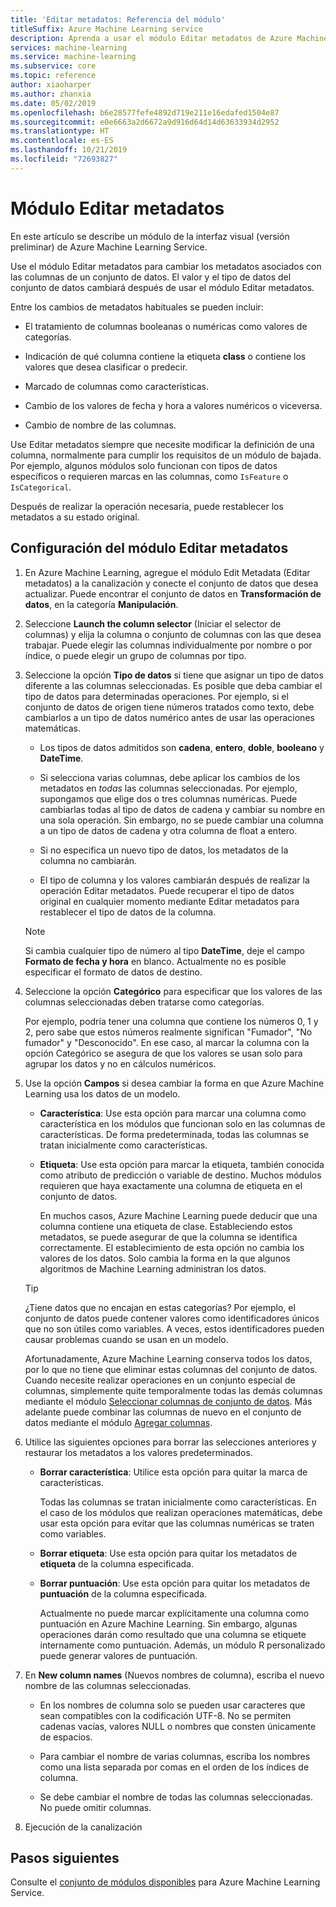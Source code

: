 ```yaml
---
title: 'Editar metadatos: Referencia del módulo'
titleSuffix: Azure Machine Learning service
description: Aprenda a usar el módulo Editar metadatos de Azure Machine Learning Service para cambiar los metadatos que están asociados con las columnas de un conjunto de datos.
services: machine-learning
ms.service: machine-learning
ms.subservice: core
ms.topic: reference
author: xiaoharper
ms.author: zhanxia
ms.date: 05/02/2019
ms.openlocfilehash: b6e28577fefe4892d719e211e16edafed1504e87
ms.sourcegitcommit: e0e6663a2d6672a9d916d64d14d63633934d2952
ms.translationtype: HT
ms.contentlocale: es-ES
ms.lasthandoff: 10/21/2019
ms.locfileid: "72693827"
---
```

# <a name="edit-metadata-module"></a>Módulo Editar metadatos

En este artículo se describe un módulo de la interfaz visual (versión preliminar) de Azure Machine Learning Service.

Use el módulo Editar metadatos para cambiar los metadatos asociados con las columnas de un conjunto de datos. El valor y el tipo de datos del conjunto de datos cambiará después de usar el módulo Editar metadatos.

Entre los cambios de metadatos habituales se pueden incluir:
  
+ El tratamiento de columnas booleanas o numéricas como valores de categorías.
  
+ Indicación de qué columna contiene la etiqueta **class** o contiene los valores que desea clasificar o predecir.
  
+ Marcado de columnas como características.
  
+ Cambio de los valores de fecha y hora a valores numéricos o viceversa.
  
+ Cambio de nombre de las columnas.
  
 Use Editar metadatos siempre que necesite modificar la definición de una columna, normalmente para cumplir los requisitos de un módulo de bajada. Por ejemplo, algunos módulos solo funcionan con tipos de datos específicos o requieren marcas en las columnas, como `IsFeature` o `IsCategorical`.  
  
 Después de realizar la operación necesaria, puede restablecer los metadatos a su estado original.
  
## <a name="configure-edit-metadata"></a>Configuración del módulo Editar metadatos
  
1. En Azure Machine Learning, agregue el módulo Edit Metadata (Editar metadatos) a la canalización y conecte el conjunto de datos que desea actualizar. Puede encontrar el conjunto de datos en **Transformación de datos**, en la categoría **Manipulación**.
  
1. Seleccione **Launch the column selector** (Iniciar el selector de columnas) y elija la columna o conjunto de columnas con las que desea trabajar. Puede elegir las columnas individualmente por nombre o por índice, o puede elegir un grupo de columnas por tipo.  
  
1. Seleccione la opción **Tipo de datos** si tiene que asignar un tipo de datos diferente a las columnas seleccionadas. Es posible que deba cambiar el tipo de datos para determinadas operaciones. Por ejemplo, si el conjunto de datos de origen tiene números tratados como texto, debe cambiarlos a un tipo de datos numérico antes de usar las operaciones matemáticas.

    + Los tipos de datos admitidos son **cadena**, **entero**, **doble**, **booleano** y **DateTime**.

    + Si selecciona varias columnas, debe aplicar los cambios de los metadatos en *todas* las columnas seleccionadas. Por ejemplo, supongamos que elige dos o tres columnas numéricas. Puede cambiarlas todas al tipo de datos de cadena y cambiar su nombre en una sola operación. Sin embargo, no se puede cambiar una columna a un tipo de datos de cadena y otra columna de float a entero.
  
    + Si no especifica un nuevo tipo de datos, los metadatos de la columna no cambiarán.

    + El tipo de columna y los valores cambiarán después de realizar la operación Editar metadatos. Puede recuperar el tipo de datos original en cualquier momento mediante Editar metadatos para restablecer el tipo de datos de la columna.  

    > [!NOTE]
    > Si cambia cualquier tipo de número al tipo **DateTime**, deje el campo **Formato de fecha y hora** en blanco. Actualmente no es posible especificar el formato de datos de destino.  

1. Seleccione la opción **Categórico** para especificar que los valores de las columnas seleccionadas deben tratarse como categorías.

    Por ejemplo, podría tener una columna que contiene los números 0, 1 y 2, pero sabe que estos números realmente significan "Fumador", "No fumador" y "Desconocido". En ese caso, al marcar la columna con la opción Categórico se asegura de que los valores se usan solo para agrupar los datos y no en cálculos numéricos.
  
1. Use la opción **Campos** si desea cambiar la forma en que Azure Machine Learning usa los datos de un modelo.

    + **Característica**: Use esta opción para marcar una columna como característica en los módulos que funcionan solo en las columnas de características. De forma predeterminada, todas las columnas se tratan inicialmente como características.  
  
    + **Etiqueta**: Use esta opción para marcar la etiqueta, también conocida como atributo de predicción o variable de destino. Muchos módulos requieren que haya exactamente una columna de etiqueta en el conjunto de datos.

        En muchos casos, Azure Machine Learning puede deducir que una columna contiene una etiqueta de clase. Estableciendo estos metadatos, se puede asegurar de que la columna se identifica correctamente. El establecimiento de esta opción no cambia los valores de los datos. Solo cambia la forma en la que algunos algoritmos de Machine Learning administran los datos.
  
    > [!TIP]
    > ¿Tiene datos que no encajan en estas categorías? Por ejemplo, el conjunto de datos puede contener valores como identificadores únicos que no son útiles como variables. A veces, estos identificadores pueden causar problemas cuando se usan en un modelo.
    >
    > Afortunadamente, Azure Machine Learning conserva todos los datos, por lo que no tiene que eliminar estas columnas del conjunto de datos. Cuando necesite realizar operaciones en un conjunto especial de columnas, simplemente quite temporalmente todas las demás columnas mediante el módulo [Seleccionar columnas de conjunto de datos](select-columns-in-dataset.md). Más adelante puede combinar las columnas de nuevo en el conjunto de datos mediante el módulo [Agregar columnas](add-columns.md).  
  
1. Utilice las siguientes opciones para borrar las selecciones anteriores y restaurar los metadatos a los valores predeterminados.  
  
    + **Borrar característica**: Utilice esta opción para quitar la marca de características.  
  
         Todas las columnas se tratan inicialmente como características. En el caso de los módulos que realizan operaciones matemáticas, debe usar esta opción para evitar que las columnas numéricas se traten como variables.
  
    + **Borrar etiqueta**: Use esta opción para quitar los metadatos de **etiqueta** de la columna especificada.  
  
    + **Borrar puntuación**: Use esta opción para quitar los metadatos de **puntuación** de la columna especificada.  
  
         Actualmente no puede marcar explícitamente una columna como puntuación en Azure Machine Learning. Sin embargo, algunas operaciones darán como resultado que una columna se etiquete internamente como puntuación. Además, un módulo R personalizado puede generar valores de puntuación.

1. En **New column names** (Nuevos nombres de columna), escriba el nuevo nombre de las columnas seleccionadas.  
  
    + En los nombres de columna solo se pueden usar caracteres que sean compatibles con la codificación UTF-8. No se permiten cadenas vacías, valores NULL o nombres que consten únicamente de espacios.  
  
    + Para cambiar el nombre de varias columnas, escriba los nombres como una lista separada por comas en el orden de los índices de columna.  
  
    + Se debe cambiar el nombre de todas las columnas seleccionadas. No puede omitir columnas.  
  
1. Ejecución de la canalización  

## <a name="next-steps"></a>Pasos siguientes

Consulte el [conjunto de módulos disponibles](module-reference.md) para Azure Machine Learning Service.
